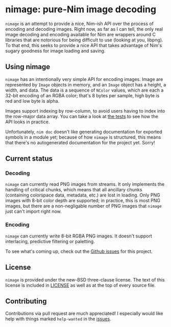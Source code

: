 nimage: pure-Nim image decoding
===

`nimage` is an attempt to provide a nice, Nim-ish API over the process of
encoding and decoding images. Right now, as far as I can tell, the only real
image decoding and encoding available for Nim are wrappers around C libraries
that are notorious for being difficult to use (looking at you, libpng). To that
end, this seeks to provide a nice API that takes advantage of Nim's sugary
goodness for image loading and saving.

Using nimage
---

`nimage` has an intentionally very simple API for encoding images. Image are
represented by `Image` objects in memory, and an `Image` object has a height, a
width, and data. The data is a sequence of `NColor` values, which are each a
32-bit encoding of an RGBA color; that's 8 bytes per sample, high byte is red
and low byte is alpha.

Images support indexing by row-column, to avoid users having to index into the
row-major data array. You can take a look at [the tests][tests] to see how the
API looks in practice.

Unfortunately, `nim doc` doesn't like generating documentation for exported
symbols in a module yet; because of how `nimage` is structured, this means that
there's no autogenerated documentation for the project yet. Sorry!

[tests]: https://github.com/haldean/nimage/blob/master/tests/simplesave.nim

Current status
---

### Decoding

`nimage` can currently read PNG images from streams. It only implements the
handling of critical chunks, which means that all ancillary chunks (containing
colorspace data, metadata, etc.) are lost in loading. Only PNG images with 8-bit
color depth are supported; in practice, this is most PNG images, but there are a
non-negligable number of PNG images that `nimage` just can't import right now.

### Encoding

`nimage` can currently write 8-bit RGBA PNG images. It doesn't support
interlacing, predictive filtering or paletting.

To see what's coming up, check out the [Github issues][0] for this project.

License
---
`nimage` is provided under the new-BSD three-clause license. The text of this
license is included in [LICENSE][1] as well as at the top of every source
file.

Contributing
---
Contributions via pull request are much appreciated! I especially would like
help with things marked `help-wanted` in the [issues][0].

[0]: http://github.com/haldean/nimage/issues
[1]: https://github.com/haldean/nimage/blob/master/LICENSE
